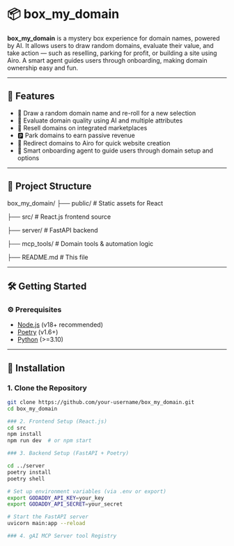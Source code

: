 # 📦 box_my_domain

**box_my_domain** is a mystery box experience for domain names, powered by AI. It allows users to draw random domains, evaluate their value, and take action — such as reselling, parking for profit, or building a site using Airo. A smart agent guides users through onboarding, making domain ownership easy and fun.

---

## 🚀 Features

- 🎲 Draw a random domain name and re-roll for a new selection  
- 🧠 Evaluate domain quality using AI and multiple attributes  
- 💸 Resell domains on integrated marketplaces  
- 🅿️ Park domains to earn passive revenue  
- 🔗 Redirect domains to Airo for quick website creation  
- 🤖 Smart onboarding agent to guide users through domain setup and options  

---

## 📂 Project Structure

box_my_domain/
├── public/ # Static assets for React

├── src/ # React.js frontend source

├── server/ # FastAPI backend

├── mcp_tools/ # Domain tools & automation logic

├── README.md # This file

---

## 🛠️ Getting Started

### ⚙️ Prerequisites

- [Node.js](https://nodejs.org/) (v18+ recommended)  
- [Poetry](https://python-poetry.org/) (v1.6+)  
- [Python](https://www.python.org/downloads/) (>=3.10)  

---

## 🧩 Installation

### 1. Clone the Repository

```bash
git clone https://github.com/your-username/box_my_domain.git
cd box_my_domain

### 2. Frontend Setup (React.js)
cd src
npm install
npm run dev  # or npm start

### 3. Backend Setup (FastAPI + Poetry)

cd ../server
poetry install
poetry shell

# Set up environment variables (via .env or export)
export GODADDY_API_KEY=your_key
export GODADDY_API_SECRET=your_secret

# Start the FastAPI server
uvicorn main:app --reload

### 4. gAI MCP Server tool Registry

